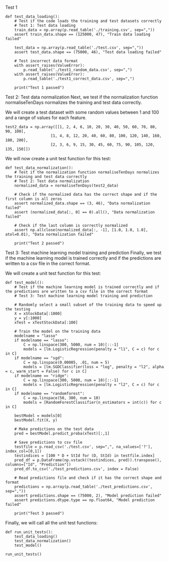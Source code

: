 Test 1
```
def test_data_loading():
    # Test if the code loads the training and test datasets correctly
    # Test 1: Test data loading
    train_data = np.array(p.read_table('./training.csv', sep=","))
    assert train_data.shape == (125000, 47), "Train data loading failed"
    
    test_data = np.array(p.read_table('./test.csv', sep=","))
    assert test_data.shape == (75000, 46), "Test data loading failed"
    
    # Test incorrect data format
    with assert_raises(ValueError):
        p.read_table('./test1_random_data.csv', sep=",")
    with assert_raises(ValueError):
        p.read_table('./test1_correct_data.csv', sep=",")
    
    print("Test 1 passed")
```

Test 2: Test data normalization
Next, we test if the normalization function normaliseTenDays normalizes the training and test data correctly.

We will create a test dataset with some random values between 1 and 100 and a range of values for each feature.

```
test2_data = np.array([[1, 2, 4, 6, 10, 20, 30, 40, 50, 60, 70, 80, 90, 100],
                    [1, 4, 8, 12, 20, 40, 60, 80, 100, 120, 140, 160, 180, 200],
                    [2, 3, 6, 9, 15, 30, 45, 60, 75, 90, 105, 120, 135, 150]])
```

We will now create a unit test function for this test:

```
def test_data_normalization():
    # Test if the normalization function normaliseTenDays normalizes the training and test data correctly
    # Test 2: Test data normalization
    normalized_data = normaliseTenDays(test2_data)
    
    # Check if the normalized data has the correct shape and if the first column is all zeros
    assert normalized_data.shape == (3, 46), "Data normalization failed"
    assert (normalized_data[:, 0] == 0).all(), "Data normalization failed"
    
    # Check if the last column is correctly normalized
    assert np.allclose(normalized_data[:, -1], [1.0, 1.0, 1.0], atol=0.01), "Data normalization failed"
    
    print("Test 2 passed")
```

Test 3: Test machine learning model training and prediction
Finally, we test if the machine learning model is trained correctly and if the predictions are written to a csv file in the correct format.

We will create a unit test function for this test:

```
def test_model():
    # Test if the machine learning model is trained correctly and if the predictions are written to a csv file in the correct format
    # Test 3: Test machine learning model training and prediction
    
    # Randomly select a small subset of the training data to speed up the testing
    X = xStockData[:1000]
    y = y[:1000]
    xTest = xTestStockData[:100]
    
    # Train the model on the training data
    modelname = "lasso"
    if modelname == "lasso":
        C = np.linspace(300, 5000, num = 10)[::-1]
        models = [lm.LogisticRegression(penalty = "l1", C = c) for c in C]
    if modelname == "sgd":
        C = np.linspace(0.00005, .01, num = 5)
        models = [lm.SGDClassifier(loss = "log", penalty = "l2", alpha = c, warm_start = False) for c in C]
    if modelname == "ridge":
        C = np.linspace(300, 5000, num = 10)[::-1]
        models = [lm.LogisticRegression(penalty = "l2", C = c) for c in C]
    if modelname == "randomforest":
        C = np.linspace(50, 300, num = 10)
        models = [RandomForestClassifier(n_estimators = int(c)) for c in C]
    
    bestModel = models[0]
    bestModel.fit(X, y)
    
    # Make predictions on the test data
    pred = bestModel.predict_proba(xTest)[:,1]
    
    # Save predictions to csv file
    testfile = p.read_csv('./test.csv', sep=",", na_values=['?'], index_col=[0,1])
    testindices = [100 * D + StId for (D, StId) in testfile.index]
    pred_df = p.DataFrame(np.vstack((testindices, pred)).transpose(), columns=["Id", "Prediction"])
    pred_df.to_csv('./test_predictions.csv', index = False)
    
    # Read predictions file and check if it has the correct shape and format
    predictions = np.array(p.read_table('./test_predictions.csv', sep=","))
    assert predictions.shape == (75000, 2), "Model prediction failed"
    assert predictions.dtype.type == np.float64, "Model prediction failed"
    
    print("Test 3 passed")
```

Finally, we will call all the unit test functions:

```
def run_unit_tests():
    test_data_loading()
    test_data_normalization()
    test_model()

run_unit_tests()
``` 

